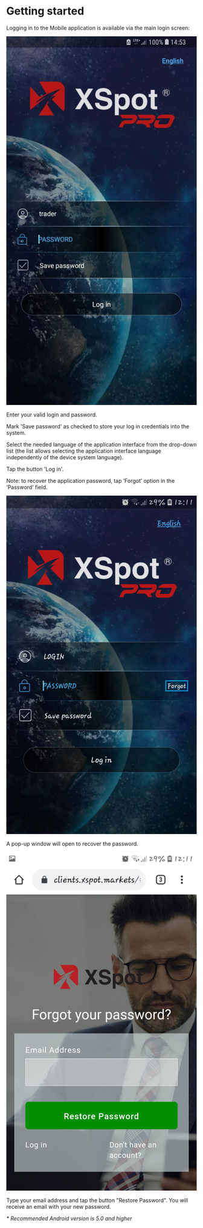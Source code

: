 # Getting started

Logging in to the Mobile application is available via the main login screen:

![](../../../.gitbook/assets/log-in.png)

Enter your valid login and password.

Mark 'Save password' as checked to store your log in credentials into the system.

Select the needed language of the application interface from the drop-down list \(the list allows selecting the application interface language independently of the device system language\).

Tap the button 'Log in'.

Note: to recover the application password, tap ‘Forgot’ option in the ‘Password’ field.

![](../../../.gitbook/assets/screenshot_20191007-121136_xspot-pro.png)

A pop-up window will open to recover the password.

![](../../../.gitbook/assets/screenshot_20191007-121145_chrome.png)

Type your email address and tap the button "Restore Password". You will receive an email with your new password.

_\* Recommended Android version is 5.0 and higher_

